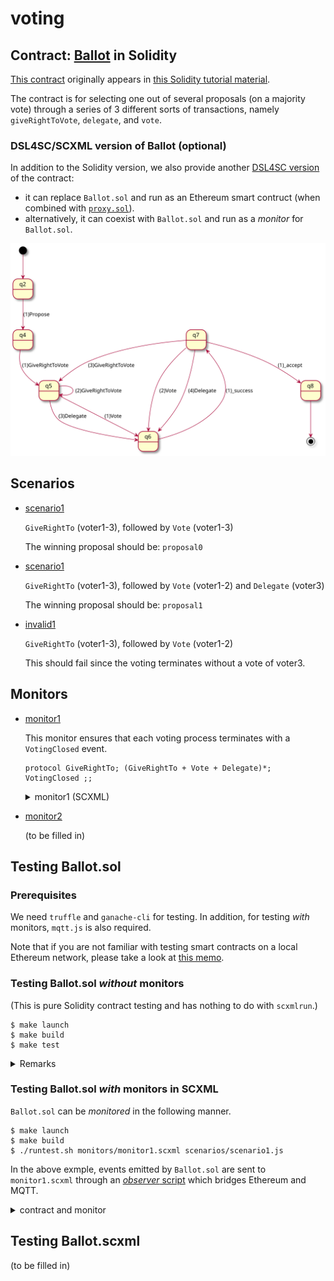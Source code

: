# voting

## Contract: [Ballot](contracts/Ballot.sol) in Solidity

[This contract](contracts/Ballot.sol) originally appears in [this Solidity tutorial material](https://solidity.readthedocs.io/en/v0.4.24/solidity-by-example.html#voting).

The contract is for selecting one out of several proposals (on a majority vote)
through a series of 3 different sorts of transactions, namely
`giveRightToVote`, `delegate`, and `vote`.

### DSL4SC/SCXML version of Ballot (optional)

In addition to the Solidity version,
we also provide another [DSL4SC version](contracts/Ballot.rules) of the contract:

- it can replace `Ballot.sol` and run as an Ethereum smart contruct (when combined with [`proxy.sol`](contracts/proxy.sol)).
- alternatively, it can coexist with `Ballot.sol` and run as a _monitor_ for `Ballot.sol`.

![Ballot (SCXML)](contracts/Ballot.svg?sanitize=true)

## Scenarios

- [scenario1](scenarios/scenario1.js)

  `GiveRightTo` (voter1-3), followed by `Vote` (voter1-3)

  The winning proposal should be: `proposal0`

- [scenario1](scenarios/scenario2.js)

  `GiveRightTo` (voter1-3), followed by `Vote` (voter1-2) and `Delegate` (voter3)

  The winning proposal should be: `proposal1`

- [invalid1](scenarios/invalid1.js)

  `GiveRightTo` (voter1-3), followed by `Vote` (voter1-2)

  This should fail since the voting terminates without a vote of voter3.

## Monitors

- [monitor1](monitors/monitor1.rules)

  This monitor ensures that each voting process terminates with a `VotingClosed` event.

  ```
  protocol GiveRightTo; (GiveRightTo + Vote + Delegate)*; VotingClosed ;;
  ```

  <details>
    <summary>monitor1 (SCXML)</summary>
    <div><img src="monitors/monitor1.svg?sanitize=true"/></div>
  </details>

- [monitor2](monitors/monitor2.rules)

  (to be filled in)

## Testing Ballot.sol

### Prerequisites

We need `truffle` and `ganache-cli` for testing.
In addition, for testing _with_ monitors, `mqtt.js` is also required.

Note that if you are not familiar with testing smart contracts on a local Ethereum network,
please take a look at [this memo](../../docs/ethereum.md).

### Testing Ballot.sol _without_ monitors

(This is pure Solidity contract testing and has nothing to do with `scxmlrun`.)

```
$ make launch  
$ make build  
$ make test
```

<details>
  <summary>Remarks</summary>
  <div>
    <ul>
      <li>`make launch` launches `ganache`, a local Ethereum network</li>
      <li>`make build` compiles and deploys `Ballot.sol`</li>
      <li>`make test` run test cases using `web3.js`</li>
    </ul?
  </div>
</details>

### Testing Ballot.sol _with_ monitors in SCXML

`Ballot.sol` can be _monitored_ in the following manner.

```
$ make launch  
$ make build  
$ ./runtest.sh monitors/monitor1.scxml scenarios/scenario1.js
```

In the above exmple,
events emitted by `Ballot.sol` are
sent to `monitor1.scxml` through
an [_observer_ script](monitors/observer.js)
which bridges Ethereum and MQTT.

<details>
  <summary>contract and monitor</summary>
  <div><img src="monitors/observer.png"/></div>
</details>

## Testing Ballot.scxml

(to be filled in)
